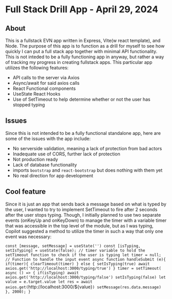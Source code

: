 # Full Stack Drill App - April 29, 2024
## About
This is a fullstack EVN app written in Express, Vite(w react template), and Node.  The purpose of this app is to function as a drill for myself to see how quickly I can put a full stack app together with minimal API functionality.  This is not inteded to be a fully functioning app in anyway, but rather a way of tracking my progress in creating fullstack apps.  This particular app utilizes the following features:
* API calls to the server via Axios
* Async/await for said axios calls
* React Functional components
* UseState React Hooks
* Use of SetTimeout to help determine whether or not the user has stopped typing

## Issues
Since this is not intended to be a fully functional standalone app, here are some of the issues with the app include:
* No serverside validation, meaning a lack of protection from bad actors
* Inadequate use of CORS, further lack of protection
* Not production ready
* Lack of database functionality
* imports `bootstrap` and `react-bootstrap` but does nothing with them yet
* No real direction for app development

## Cool feature
Since it is just an app that sends back a message based on what is typed by the user, I wanted to try to implement SetTimeout to fire after 2 seconds after the user stops typing.  Though, I initially planned to use two separate events (onKeyUp and onKeyDown) to manage the timer with a variable timer that was accessible in the top level of the module, but as I was typing, Copilot suggested a method to utilize the timer in such a way that only one event was necessary:

  `const [message, setMessage] = useState('')
  const [isTyping, setIsTyping] = useState(false);
  // timer variable to hold the setTimeout function to check if the user is typing
  let timer = null;
  // Function to handle the input event
  async function handleSubmit (e){
    if(timer){
      clearTimeout(timer)
    } else {
      setIsTyping(true)
      await axios.get('http://localhost:3000/typing/true')
    }
    timer = setTimeout( async () => {
      if(isTyping) await axios.get('http://localhost:3000/typing/false')
      setIsTyping(false)
      let value = e.target.value
      let res = await axios.get(`http://localhost:3000/${value}`)
      setMessage(res.data.message)
    }, 2000);
  }`
